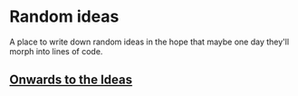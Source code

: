 # Random ideas
A place to write down random ideas in the hope that maybe one day they'll morph into lines of code.

## [Onwards to the Ideas](../../issues)
